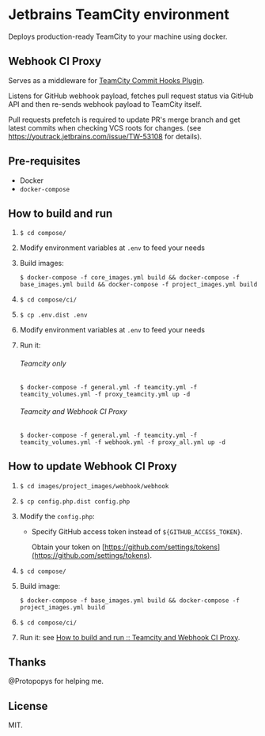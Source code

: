 # Jetbrains TeamCity environment

Deploys production-ready TeamCity to your machine using docker.
 
## Webhook CI Proxy

Serves as a middleware for [TeamCity Commit Hooks Plugin](https://github.com/JetBrains/teamcity-commit-hooks).

Listens for GitHub webhook payload, fetches pull request status via GitHub API and then re-sends webhook payload to TeamCity itself.

Pull requests prefetch is required to update PR's merge branch and get latest commits when checking VCS roots for changes.
(see https://youtrack.jetbrains.com/issue/TW-53108 for details).

## Pre-requisites

* Docker
* `docker-compose`

## How to build and run

1. `$ cd compose/`

1. Modify environment variables at `.env` to feed your needs

1. Build images:
    ```
    $ docker-compose -f core_images.yml build && docker-compose -f base_images.yml build && docker-compose -f project_images.yml build
    ```

1. `$ cd compose/ci/`

1. `$ cp .env.dist .env`

1.  Modify environment variables at `.env` to feed your needs

1. Run it:

    ###### Teamcity only
    ```
    $ docker-compose -f general.yml -f teamcity.yml -f teamcity_volumes.yml -f proxy_teamcity.yml up -d
    ```
   
    ###### Teamcity and Webhook CI Proxy
    ```
    $ docker-compose -f general.yml -f teamcity.yml -f teamcity_volumes.yml -f webhook.yml -f proxy_all.yml up -d
    ``` 

## How to update Webhook CI Proxy

1. `$ cd images/project_images/webhook/webhook`

1. `$ cp config.php.dist config.php`

1. Modify the `config.php`:
    
    * Specify GitHub access token instead of `${GITHUB_ACCESS_TOKEN}`. 
        
        Obtain your token on [https://github.com/settings/tokens](https://github.com/settings/tokens).

1. `$ cd compose/`

1. Build image: 
    ```
    $ docker-compose -f base_images.yml build && docker-compose -f project_images.yml build
    ```

1. `$ cd compose/ci/`

1. Run it: see [How to build and run :: Teamcity and Webhook CI Proxy](#teamcity-and-webhook-ci-proxy).

## Thanks

@Protopopys for helping me. 

## License
MIT.
